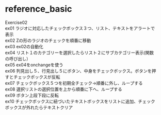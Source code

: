 # reference_basic

Exercise02  
  ex01 ラジオに対応したチェックボックス３つ、リスト、テキストをアラートで表示  
  ex02 Zの形のラジオのチェックを順番に移動  
  ex03 ex02の自動化  
  ex04 リスト１のカテゴリーを選択したらリスト２にサブカテゴリー表示(関数の呼び出し）  
  ex05 ex04をonchangeを使う  
  ex06 列見出し５、行見出し５にボタン、中身をチェックボックス。ボタンを押すとチェックボックスが反転  
  ex07 チェックボックス５つを初期全チェック→順番に外し、ループする  
  ex08 選択リストの選択位置を上から順番に下へ、ループする  
  ex09 ボタン上段下段に反転  
  ex10 チェックボックスに紐づいたテキストボックスをリストに追加、チェックボックスが外れたらテキストクリア  
